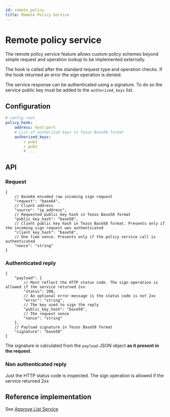 ```yaml
---
id: remote_policy
title: Remote Policy Service
---
```


# Remote policy service

The remote policy service feature allows custom policy schemes beyond simple request and operation lookup
to be implemented externally.

The hook is called after the standard request type and operation checks. If the hook returned an error the sign operation is denied.

The service response can be authenticated using a signature. To do so the service public key must be added to the `authorized_keys` list.

## Configuration

```yaml
# config root
policy_hook:
    address: host:port
    # List of authorized keys in Tezos Base58 format
    authorized_keys:
        - pub1
        - pub2
        # ...
```

## API

### Request

```jsonc
{
    // Base64 encoded raw incoming sign request
    "request": "base64",
    // Client address
    "source": "ip_address",
    // Requested public key hash in Tezos Base58 format
    "public_key_hash": "base58",
    // Client public key hash in Tezos Base58 format. Presents only if the incoming sign request was authenticated
    "client_key_hash": "base58",
    // One time nonce. Presents only if the policy service call is authenticated
    "nonce": "string"
}
```

### Authenticated reply

```jsonc
{
    "payload": {
        // Must reflect the HTTP status code. The sign operation is allowed if the service returned 2xx
        "status": 200,
        // An optional error message is the status code is not 2xx
	    "error": "string",
        // The key used to sign the reply
	    "public_key_hash": "base58",
        // The request nonce
	    "nonce": "string"
    },
    // Payload signature in Tezos Base58 format
    "signature": "base58"
}
```

The signature is calculated from the `payload` JSON object **as it present in the request**.

### Non authenticated reply

Just the HTTP status code is inspected. The sign operation is allowed if the service returned 2xx

## Reference implementation

See [Approve List Service](https://github.com/ecadlabs/signatory/tree/main/cmd/approve-list-svc)
